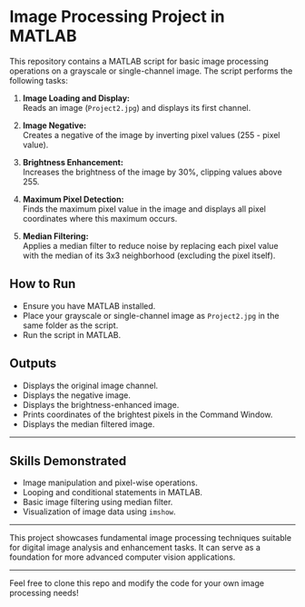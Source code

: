 # Image Processing Project in MATLAB

This repository contains a MATLAB script for basic image processing operations on a grayscale or single-channel image. The script performs the following tasks:

1. **Image Loading and Display:**  
   Reads an image (`Project2.jpg`) and displays its first channel.

2. **Image Negative:**  
   Creates a negative of the image by inverting pixel values (255 - pixel value).

3. **Brightness Enhancement:**  
   Increases the brightness of the image by 30%, clipping values above 255.

4. **Maximum Pixel Detection:**  
   Finds the maximum pixel value in the image and displays all pixel coordinates where this maximum occurs.

5. **Median Filtering:**  
   Applies a median filter to reduce noise by replacing each pixel value with the median of its 3x3 neighborhood (excluding the pixel itself).

## How to Run

- Ensure you have MATLAB installed.
- Place your grayscale or single-channel image as `Project2.jpg` in the same folder as the script.
- Run the script in MATLAB.

## Outputs

- Displays the original image channel.
- Displays the negative image.
- Displays the brightness-enhanced image.
- Prints coordinates of the brightest pixels in the Command Window.
- Displays the median filtered image.

---

## Skills Demonstrated

- Image manipulation and pixel-wise operations.
- Looping and conditional statements in MATLAB.
- Basic image filtering using median filter.
- Visualization of image data using `imshow`.

---

This project showcases fundamental image processing techniques suitable for digital image analysis and enhancement tasks. It can serve as a foundation for more advanced computer vision applications.

---

Feel free to clone this repo and modify the code for your own image processing needs!
